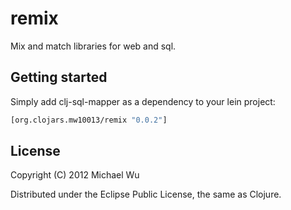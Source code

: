 # remix

Mix and match libraries for web and sql.

## Getting started

Simply add clj-sql-mapper as a dependency to your lein project:

```clojure
[org.clojars.mw10013/remix "0.0.2"]
```
## License

Copyright (C) 2012 Michael Wu

Distributed under the Eclipse Public License, the same as Clojure.


